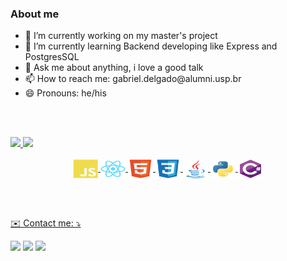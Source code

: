 
<h3>About me</h3>
<ul>
  <li>🔭 I’m currently working on my master's project</li>
  <li>🌱 I’m currently learning Backend developing like Express and PostgresSQL</li>
  <li>💬 Ask me about anything, i love a good talk</li>
  <li>📫 How to reach me: gabriel.delgado@alumni.usp.br</li>
  <li>😄 Pronouns: he/his</li>
</ul>

<br><br>

<div>
  <a href="https://github.com/GDMeira">
  <img height="180em" src="https://github-readme-stats.vercel.app/api?username=GDMeira&show_icons=true&theme=onedark&include_all_commits=true&count_private=true"/>
  <img height="180em" src="https://github-readme-stats.vercel.app/api/top-langs/?username=GDMeira&layout=compact&langs_count=7&theme=twodark"/>
</div>
<div align="center" style="display: inline_block"><br>
  <img align="center" alt="GDMeira-Js" height="30" width="40" src="https://raw.githubusercontent.com/devicons/devicon/master/icons/javascript/javascript-plain.svg">
  <img align="center" alt="GDMeira-React" height="30" width="40" src="https://raw.githubusercontent.com/devicons/devicon/master/icons/react/react-original.svg">
  <img align="center" alt="GDMeira-HTML" height="30" width="40" src="https://raw.githubusercontent.com/devicons/devicon/master/icons/html5/html5-original.svg">
  <img align="center" alt="GDMeira-CSS" height="30" width="40" src="https://raw.githubusercontent.com/devicons/devicon/master/icons/css3/css3-original.svg">
  <img align="center" alt="GDMeira-Java" height="30" width="40" src="https://raw.githubusercontent.com/devicons/devicon/master/icons/java/java-original.svg">
  <img align="center" alt="GDMeira-Python" height="30" width="40" src="https://raw.githubusercontent.com/devicons/devicon/master/icons/python/python-original.svg">
  <img align="center" alt="GDMeira-Csharp" height="30" width="40" src="https://raw.githubusercontent.com/devicons/devicon/master/icons/csharp/csharp-original.svg">
</div>

<br><br>

<p align="left" color="white">
 ✉️ Contact me: ⤵️
</p>

<p align="left">
  <a href="mailto:gabriel.delgado@alumni.usp.br" alt="Gmail">
  <img src="https://img.shields.io/badge/-Gmail-FF0000?style=flat-square&labelColor=FF0000&logo=gmail&logoColor=white&link=johanncf@metalmat.ufrj.br" /></a>

  <a href="https://www.linkedin.com/in/gabriel-delgado-710a95219?lipi=urn%3Ali%3Apage%3Ad_flagship3_profile_view_base_contact_details%3BRG0o4l%2BJRB6Zr6hxfHctmw%3D%3D" alt="Linkedin">
  <img src="https://img.shields.io/badge/-Linkedin-0e76a8?style=flat-square&logo=Linkedin&logoColor=white&link=https://www.linkedin.com/in/gabriel-delgado-710a95219?lipi=urn%3Ali%3Apage%3Ad_flagship3_profile_view_base_contact_details%3BRG0o4l%2BJRB6Zr6hxfHctmw%3D%3D" /></a>

  <a href="https://api.whatsapp.com/send?phone=+5519992179323&text=" alt="WhatsApp">
  <img src="https://img.shields.io/badge/-WhatsApp-25d366?style=flat-square&labelColor=25d366&logo=whatsapp&logoColor=white&link=https://api.whatsapp.com/send?phone=+5519992179323&text="/></a>

